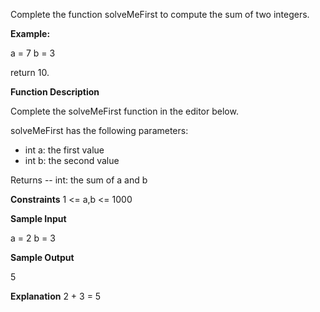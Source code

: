 Complete the function solveMeFirst to compute the sum of two integers.

**Example:**

a = 7
b = 3

return 10.

**Function Description**

Complete the solveMeFirst function in the editor below.

solveMeFirst has the following parameters:

- int a: the first value
- int b: the second value

Returns
-- int: the sum of a and b

**Constraints**
1 <= a,b <= 1000

**Sample Input**

a = 2
b = 3

**Sample Output**

5

**Explanation**
2 + 3 = 5
